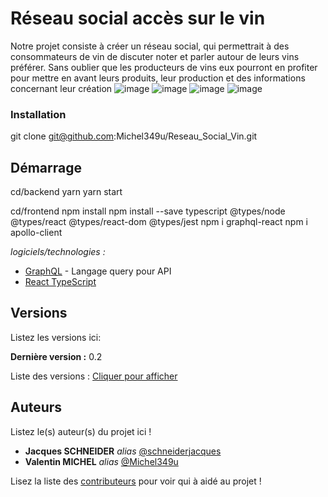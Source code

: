 # Réseau social accès sur le vin

Notre projet consiste à créer un réseau social, qui permettrait à des consommateurs de vin de discuter noter et parler autour de leurs vins préférer. Sans oublier que les producteurs de vins eux pourront en profiter pour mettre en avant leurs produits, leur production et des informations concernant leur création
![image](https://user-images.githubusercontent.com/55313428/117568122-2622f780-b0bf-11eb-844d-ada7d517f354.png)
![image](https://user-images.githubusercontent.com/55313428/117568144-363ad700-b0bf-11eb-9db9-bae80858ccc4.png)
![image](https://user-images.githubusercontent.com/55313428/117568199-5b2f4a00-b0bf-11eb-9a27-7c8dfb5e8ccd.png)
![image](https://user-images.githubusercontent.com/55313428/117568211-61bdc180-b0bf-11eb-8fa3-3c6316feb2d4.png)

### Installation

git clone git@github.com:Michel349u/Reseau_Social_Vin.git

## Démarrage

cd/backend
yarn
yarn start

cd/frontend
npm install
npm install --save typescript @types/node @types/react @types/react-dom @types/jest
npm i graphql-react
npm i apollo-client

_logiciels/technologies :_
* [GraphQL](https://graphql.org/) - Langage query pour API
* [React TypeScript](https://www.typescriptlang.org/docs/handbook/react.html)


## Versions
Listez les versions ici:

**Dernière version :** 0.2

Liste des versions : [Cliquer pour afficher](https://github.com/Michel349u/ProjetGraphQL/tags)

## Auteurs
Listez le(s) auteur(s) du projet ici !
* **Jacques SCHNEIDER** _alias_ [@schneiderjacques](https://github.com/schneiderjacques)
* **Valentin MICHEL** _alias_ [@Michel349u](https://github.com/Michel349u)

Lisez la liste des [contributeurs](https://github.com/your/project/contributors) pour voir qui à aidé au projet !

